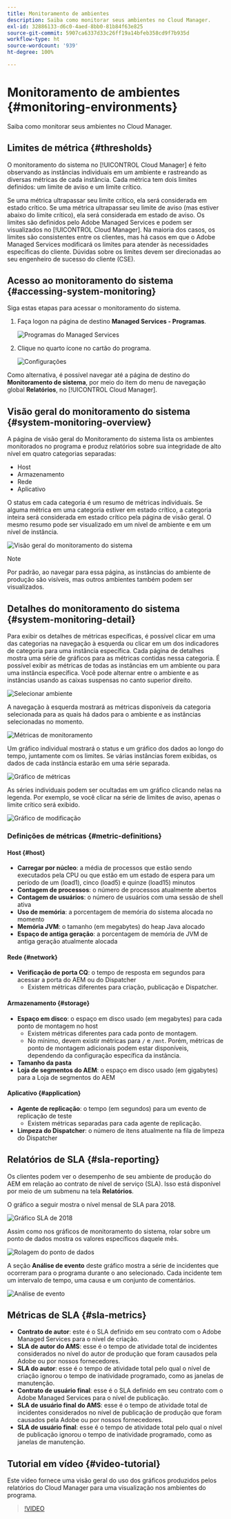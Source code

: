 ```yaml
---
title: Monitoramento de ambientes
description: Saiba como monitorar seus ambientes no Cloud Manager.
exl-id: 32886133-d6c0-4aed-8bb0-81b84f63e825
source-git-commit: 5907ca6337d33c26ff19a14bfeb358cd9f7b935d
workflow-type: ht
source-wordcount: '939'
ht-degree: 100%

---
```



# Monitoramento de ambientes {#monitoring-environments}

Saiba como monitorar seus ambientes no Cloud Manager.

## Limites de métrica {#thresholds}

O monitoramento do sistema no [!UICONTROL Cloud Manager] é feito observando as instâncias individuais em um ambiente e rastreando as diversas métricas de cada instância. Cada métrica tem dois limites definidos: um limite de aviso e um limite crítico.

Se uma métrica ultrapassar seu limite crítico, ela será considerada em estado crítico. Se uma métrica ultrapassar seu limite de aviso (mas estiver abaixo do limite crítico), ela será considerada em estado de aviso. Os limites são definidos pelo Adobe Managed Services e podem ser visualizados no [!UICONTROL Cloud Manager]. Na maioria dos casos, os limites são consistentes entre os clientes, mas há casos em que o Adobe Managed Services modificará os limites para atender às necessidades específicas do cliente. Dúvidas sobre os limites devem ser direcionadas ao seu engenheiro de sucesso do cliente (CSE).

## Acesso ao monitoramento do sistema {#accessing-system-monitoring}

Siga estas etapas para acessar o monitoramento do sistema.

1. Faça logon na página de destino **Managed Services - Programas**.

   ![Programas do Managed Services](/help/assets/ProgramLanding.png)

1. Clique no quarto ícone no cartão do programa.

   ![Configurações](/help/assets/first-timea1.png)


Como alternativa, é possível navegar até a página de destino do **Monitoramento de sistema**, por meio do item do menu de navegação global **Relatórios**, no [!UICONTROL Cloud Manager].

## Visão geral do monitoramento do sistema {#system-monitoring-overview}

A página de visão geral do Monitoramento do sistema lista os ambientes monitorados no programa e produz relatórios sobre sua integridade de alto nível em quatro categorias separadas:

* Host
* Armazenamento
* Rede
* Aplicativo

O status em cada categoria é um resumo de métricas individuais. Se alguma métrica em uma categoria estiver em estado crítico, a categoria inteira será considerada em estado crítico pela página de visão geral. O mesmo resumo pode ser visualizado em um nível de ambiente e em um nível de instância.

![Visão geral do monitoramento do sistema](/help/assets/System-Monitoring-Reports.png)

>[!NOTE]
>
>Por padrão, ao navegar para essa página, as instâncias do ambiente de produção são visíveis, mas outros ambientes também podem ser visualizados.

## Detalhes do monitoramento do sistema {#system-monitoring-detail}

Para exibir os detalhes de métricas específicas, é possível clicar em uma das categorias na navegação à esquerda ou clicar em um dos indicadores de categoria para uma instância específica. Cada página de detalhes mostra uma série de gráficos para as métricas contidas nessa categoria. É possível exibir as métricas de todas as instâncias em um ambiente ou para uma instância específica. Você pode alternar entre o ambiente e as instâncias usando as caixas suspensas no canto superior direito.

![Selecionar ambiente](/help/assets/System_Monitoring1.png)

A navegação à esquerda mostrará as métricas disponíveis da categoria selecionada para as quais há dados para o ambiente e as instâncias selecionadas no momento.

![Métricas de monitoramento](/help/assets/System_Monitoring2.png)

Um gráfico individual mostrará o status e um gráfico dos dados ao longo do tempo, juntamente com os limites. Se várias instâncias forem exibidas, os dados de cada instância estarão em uma série separada.

![Gráfico de métricas](/help/assets/Monitoring_Graphs1.png)

As séries individuais podem ser ocultadas em um gráfico clicando nelas na legenda.
Por exemplo, se você clicar na série de limites de aviso, apenas o limite crítico será exibido.

![Gráfico de modificação](/help/assets/Monitoring_Graphs2.png)

### Definições de métricas {#metric-definitions}

#### Host {#host}

* **Carregar por núcleo**: a média de processos que estão sendo executados pela CPU ou que estão em um estado de espera para um período de um (load1), cinco (load5) e quinze (load15) minutos
* **Contagem de processos**: o número de processos atualmente abertos
* **Contagem de usuários**: o número de usuários com uma sessão de shell ativa
* **Uso de memória**: a porcentagem de memória do sistema alocada no momento
* **Memória JVM**: o tamanho (em megabytes) do heap Java alocado
* **Espaço de antiga geração**: a porcentagem de memória de JVM de antiga geração atualmente alocada

#### Rede {#network}

* **Verificação de porta CQ**: o tempo de resposta em segundos para acessar a porta do AEM ou do Dispatcher
   * Existem métricas diferentes para criação, publicação e Dispatcher.

#### Armazenamento {#storage}

* **Espaço em disco**: o espaço em disco usado (em megabytes) para cada ponto de montagem no host
   * Existem métricas diferentes para cada ponto de montagem.
   * No mínimo, devem existir métricas para `/` e `/mnt`. Porém, métricas de ponto de montagem adicionais podem estar disponíveis, dependendo da configuração específica da instância.
* **Tamanho da pasta**
* **Loja de segmentos do AEM**: o espaço em disco usado (em gigabytes) para a Loja de segmentos do AEM

#### Aplicativo {#application}

* **Agente de replicação**: o tempo (em segundos) para um evento de replicação de teste
   * Existem métricas separadas para cada agente de replicação.
* **Limpeza do Dispatcher**: o número de itens atualmente na fila de limpeza do Dispatcher

## Relatórios de SLA {#sla-reporting}

Os clientes podem ver o desempenho de seu ambiente de produção do AEM em relação ao contrato de nível de serviço (SLA). Isso está disponível por meio de um submenu na tela **Relatórios**.

O gráfico a seguir mostra o nível mensal de SLA para 2018.

![Gráfico SLA de 2018](/help/assets/SLA-Reports-one.png)

Assim como nos gráficos de monitoramento do sistema, rolar sobre um ponto de dados mostra os valores específicos daquele mês.

![Rolagem do ponto de dados](/help/assets/SLA-Reports-two.png)

A seção **Análise de evento** deste gráfico mostra a série de incidentes que ocorreram para o programa durante o ano selecionado. Cada incidente tem um intervalo de tempo, uma causa e um conjunto de comentários.

![Análise de evento](/help/assets/sla-reporting3.png)

## Métricas de SLA {#sla-metrics}

* **Contrato de autor**: este é o SLA definido em seu contrato com o Adobe Managed Services para o nível de criação.
* **SLA de autor do AMS**: esse é o tempo de atividade total de incidentes considerados no nível do autor de produção que foram causados pela Adobe ou por nossos fornecedores.
* **SLA do autor**: esse é o tempo de atividade total pelo qual o nível de criação ignorou o tempo de inatividade programado, como as janelas de manutenção.
* **Contrato de usuário final**: esse é o SLA definido em seu contrato com o Adobe Managed Services para o nível de publicação.
* **SLA de usuário final do AMS**: esse é o tempo de atividade total de incidentes considerados no nível de publicação de produção que foram causados pela Adobe ou por nossos fornecedores.
* **SLA de usuário final**: esse é o tempo de atividade total pelo qual o nível de publicação ignorou o tempo de inatividade programado, como as janelas de manutenção.

## Tutorial em vídeo {#video-tutorial}

Este vídeo fornece uma visão geral do uso dos gráficos produzidos pelos relatórios do Cloud Manager para uma visualização nos ambientes do programa.

>[!VIDEO](https://video.tv.adobe.com/v/26315/)

